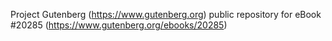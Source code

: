 Project Gutenberg (https://www.gutenberg.org) public repository for eBook #20285 (https://www.gutenberg.org/ebooks/20285)
